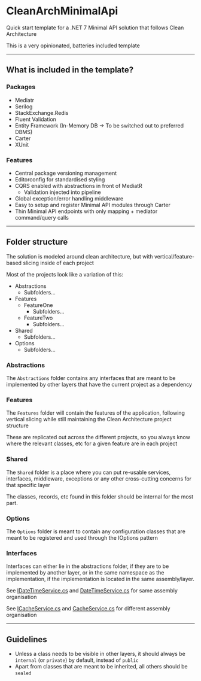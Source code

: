 # CleanArchMinimalApi

Quick start template for a .NET 7 Minimal API solution that follows Clean Architecture

This is a very opinionated, batteries included template

---

## What is included in the template?

### Packages

- Mediatr
- Serilog
- StackExchange.Redis
- Fluent Validation
- Entity Framework (In-Memory DB -> To be switched out to preferred DBMS)
- Carter
- XUnit

### Features

- Central package versioning management
- Editorconfig for standardised styling
- CQRS enabled with abstractions in front of MediatR
    - Validation injected into pipeline
- Global exception/error handling middleware
- Easy to setup and register Minimal API modules through Carter
- Thin Minimal API endpoints with only mapping + mediator command/query calls

---

## Folder structure

The solution is modeled around clean architecture,
but with vertical/feature-based slicing inside of each project

Most of the projects look like a variation of this:

* Abstractions
    * Subfolders...
* Features
    * FeatureOne
        * Subfolders...
    * FeatureTwo
        * Subfolders...
* Shared
    * Subfolders...
* Options
    * Subfolders...

### Abstractions

The `Abstractions` folder contains any interfaces that are meant to be implemented by other layers
that have the current project as a dependency

### Features

The `Features` folder will contain the features of the application,
following vertical slicing while still maintaining the Clean Architecture project structure

These are replicated out across the different projects, so you always know where the relevant classes, etc
for a given feature are in each project

### Shared

The `Shared` folder is a place where you can put re-usable services, interfaces, middleware, exceptions
or any other cross-cutting concerns for that specific layer

The classes, records, etc found in this folder should be internal for the most part.

### Options

The `Options` folder is meant to contain any configuration classes that are meant to be registered
and used through the IOptions pattern

### Interfaces

Interfaces can either lie in the abstractions folder, if they are to be implemented by another layer,
or in the same namespace as the implementation, if the implementation is located in the same assembly/layer.

See
[IDateTimeService.cs](./src/CleanArchMinimalApi.Application/Shared/Services/IDateTimeService.cs)
and
[DateTimeService.cs](./src/CleanArchMinimalApi.Application/Shared/Services/DateTimeService.cs) for same assembly
organisation

See
[ICacheService.cs](./src/CleanArchMinimalApi.Application/Abstractions/Caching/ICacheService.cs)
and
[CacheService.cs](./src/CleanArchMinimalApi.Infrastructure/Shared/Caching/CacheService.cs) for different assembly
organisation

---

## Guidelines

* Unless a class needs to be visible in other layers, it should always be `internal` (or `private`) by default, instead
  of `public`
* Apart from classes that are meant to be inherited, all others should be `sealed`